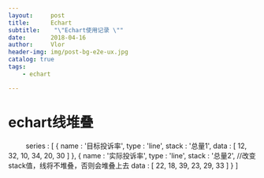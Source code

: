 ```yaml
---
layout:     post
title:     	Echart
subtitle:    "\"Echart使用记录 \""
date:       2018-04-16
author:     Vlor
header-img: img/post-bg-e2e-ux.jpg
catalog: true
tags:
    - echart

---
```


# echart线堆叠
          series : [
							{
								name : '目标投诉率',
								type : 'line',
								stack : '总量1',
								data : [ 12, 32, 10, 34, 20, 30 ]
							},
							{
								name : '实际投诉率',
								type : 'line',
								stack : '总量2',  //改变stack值，线将不堆叠，否则会堆叠上去
								data : [ 22, 18, 39, 23, 29, 33 ]
							}
						]
           

#
